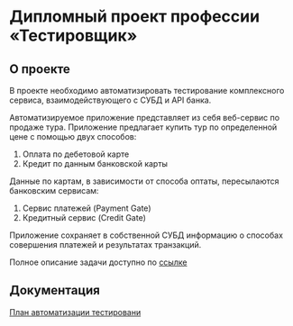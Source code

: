 # Дипломный проект профессии «Тестировщик»

## О проекте

В проекте необходимо автоматизировать тестирование комплексного сервиса, взаимодействующего с СУБД и API банка.

Автоматизируемое приложение представляет из себя веб-сервис по продаже тура. Приложение предлагает купить тур по определенной цене с помощью двух способов:
1. Оплата по дебетовой карте
2. Кредит по данным банковской карты

Данные по картам, в зависимости от способа оптаты, пересылаются банковским сервисам:
1. Сервис платежей (Payment Gate)
2. Кредитный сервис (Credit Gate)

Приложение сохраняет в собственной СУБД информацию о способах совершения платежей и результатах транзакций.

Полное описание задачи доступно по [ссылке](https://github.com/netology-code/qa-diploma)

## Документация

[План автоматизации тестировани](https://github.com/netology-code/qa-diploma)



